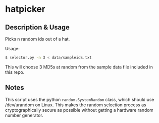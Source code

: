 # hatpicker

## Description & Usage

Picks n random ids out of a hat.

Usage:

```bash
$ selector.py -n 3 < data/sampleids.txt
```

This will choose 3 MD5s at random from the sample data file included in this repo.

## Notes

This script uses the python `random.SystemRandom` class, which should use /dev/urandom on Linux. This makes the random selection process as cryptographically secure as possible without getting a hardware random number generator.
